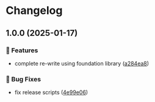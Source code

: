 # Changelog

## 1.0.0 (2025-01-17)

### 🌟 Features

- complete re-write using foundation library ([a284ea8](https://github.com/Norgate-AV/NAVDatabase.Amx.WolfVisionVisualizer/commit/a284ea8fe1e370dd381d3d229bc56cc2e1d8e433))

### 🐛 Bug Fixes

- fix release scripts ([4e99e06](https://github.com/Norgate-AV/NAVDatabase.Amx.WolfVisionVisualizer/commit/4e99e069dfc5bd8471cf62b3dd8704371e4f5f8c))
